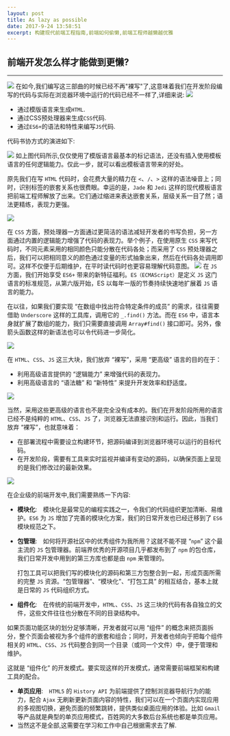```yaml
---
layout: post
title: As lazy as possible
date: 2017-9-24 13:58:51
excerpt: 构建现代前端工程指南,前端如何偷懒,前端工程师越懒越优雅
---
```

## 前端开发怎么样才能做到更懒?
---
![](/assets/article/2017-09-27_01.png)
在如今,我们编写这三部曲的时候已经不再"裸写"了,这意味着我们在开发阶段编写的代码与实际在浏览器环境中运行的代码已经不一样了,详细来说:
![](/assets/article/2017-09-27_02.png)

- 通过模版语言来生成```HTML```.
- 通过CSS预处理器来生成```CSS```代码.
- 通过```ES6+```的语法和特性来编写```JS```代码.

代码书协方式的演进如下:

![](/assets/article/2017-09-27_03.png)
如上图代码所示,仅仅使用了模版语言最基本的标记语法，还没有插入使用模板语言的任何逻辑能力。仅此一步，就可以看出模板语言带来的好处。

原先我们在写 ```HTML``` 代码时，会花费大量的精力在 ```<```、```/```、```>``` 这样的语法噪音上；同时，识别标签的嵌套关系也很费眼。幸运的是，```Jade``` 和 ```Jedi``` 这样的现代模板语言把前端工程师解放了出来。它们通过缩进来表达嵌套关系，层级关系一目了然；语法更精练，表现力更强。


![](/assets/article/2017-09-27_04.png)

在 ```CSS``` 方面，预处理器一方面通过更简洁的语法减轻开发者的书写负担，另一方面通过内置的逻辑能力增强了代码的表现力。举个例子，在使用原生 ```CSS``` 来写代码时，不同元素采用的相同颜色只能分散在代码各处；而采用了 ```CSS``` 预处理器之后，我们可以把相同意义的颜色通过变量的形式抽象出来，然后在代码各处调用即可。这样不仅便于后期维护，在平时读代码时也更容易理解代码意图。
![](/assets/article/2017-09-27_05.png)
在 ```JS``` 方面，我们开始享受 ```ES6+``` 带来的新特征福利。```ES（ECMAScript）```是定义 ```JS``` 这门语言的标准规范，从第六版开始，ES 以每年一版的节奏持续快速地扩展着 ```JS``` 语言的能力。

在以往，如果我们要实现 “在数组中找出符合特定条件的成员” 的需求，往往需要借助 ```Underscore``` 这样的工具库，调用它的 ```_.find()``` 方法。而在 ```ES6``` 中，语言本身就扩展了数组的能力，我们只需要直接调用 ```Array#find()``` 接口即可。另外，像箭头函数这样的新语法也可以令代码进一步简化。

![](/assets/article/2017-09-27_06.png)

在 ```HTML```、```CSS```、```JS``` 这三大块，我们放弃 “裸写”，采用 “更高级” 语言的目的在于：
- 利用高级语言提供的 “逻辑能力” 来增强代码的表现力。
- 利用高级语言的 “语法糖” 和 “新特性” 来提升开发效率和舒适度。

![](/assets/article/2017-09-27_07.png)

当然，采用这些更高级的语言也不是完全没有成本的。我们在开发阶段所用的语言已经不是纯粹的 ```HTML```、```CSS```、```JS``` 了，浏览器无法直接识别和运行。因此，当我们放弃 “裸写”，也就意味着：
- 在部署流程中需要设立构建环节，把源码编译到浏览器环境可以运行的目标代码。
- 在开发阶段，需要有工具来实时监视并编译有变动的源码，以确保页面上呈现的是我们修改过的最新效果。

![](/assets/article/2017-09-27_08.png)


在企业级的前端开发中,我们需要熟练一下内容:
- **模块化**:　模块化是最常见的编程实践之一，令我们的代码组织更加清晰、易维护。```ES6``` 为 ```JS``` 增加了完善的模块化方案，我们的日常开发也已经迁移到了 ```ES6``` 模块规范之下。
- **包管理**:　如何将开源社区中的优秀组件为我所用？这就不能不提 “```npm```” 这个最主流的 ```JS``` 包管理器。前端界优秀的开源项目几乎都发布到了 ```npm``` 的包仓库，我们日常开发中用到的第三方库也都是由 ```npm``` 来管理的。

    打包工具可以把我们写的模块化的源码和第三方包整合到一起，形成页面所需的完整 ```JS``` 资源。“包管理器”、“模块化”、“打包工具” 的相互结合，基本上就是日常的 ```JS``` 代码组织方式。
- **组件化**:　在传统的前端开发中，```HTML```、```CSS```、```JS``` 这三块的代码有各自独立的文件，这些文件往往也分散在不同的目录结构中。

如果页面功能区块的划分足够清晰，开发者就可以用 “组件” 的概念来把页面拆分，整个页面会被视为多个组件的嵌套和组合；同时，开发者也倾向于把每个组件相关的 ```HTML```、```CSS```、```JS``` 代码整合到同一个目录（或同一个文件）中，便于管理和维护。

这就是 “组件化” 的开发模式。要实现这样的开发模式，通常需要前端框架和构建工具的配合。
- **单页应用**:　```HTML5``` 的 ```History API``` 为前端提供了控制浏览器导航行为的能力，配合 ```Ajax``` 无刷新更新页面内容的特性，我们可以在一个页面内实现应用的多视图切换，避免页面的频繁跳转，提供类似桌面应用的体验。比如 ```Gmail``` 等产品就是典型的单页应用模式，百姓网的大多数后台系统也都是单页应用。
- 当然这不是全部,这需要在学习和工作中自己根据需求去了解.

> 